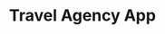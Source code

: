 ---
#preview
title: Travel Agency App
image: /img/portfolio/4.jpg
category: Landing Page
link: "https://travelwisepro.vercel.app/"
category_slug: ui-elements
content: "A travel discovery platform that lets users explore destinations, view experiences, and plan their trips effortlessly."
skills: ["React", "TailwindCSS", "JavaScript"]
#portfolio image size for masonry layout: horizontal, vertical, square
masonrySize: square

#full details
description:
  title: "Description Of The <br>Entire Project"
  content: "
      <p>Ut magna consequat nibh turpis, vitae donec turpis platea class. Egestas aenean tincidunt, torquent felis orci nibh aliquam.</p>
      <p>Ipsum curae curabitur dapibus non netus dolor ante ut laoreet, turpis faucibus sodales euismod conubia taciti quisque vestibulum, vitae adipiscing bibendum himenaeos lobortis dictum etiam mattis.</p>
  "

details:
  items:
    - label: "Created:"
      value: "Mar 25th, 2021"

    - label: "Client:"
      value: "Envato Marketplace"

    - label: "Category:"
      value: "Photographic, Flyer, Illustration"

    - label: "Dimensions:"
      value: "1920 x 1080px"

gallery:
  - image: /img/portfolio/2.jpg
    alt: image

  - image: /img/portfolio/20.jpg
    alt: image

---